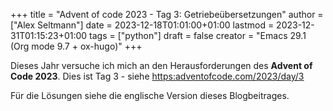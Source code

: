 +++
title = "Advent of code 2023 - Tag 3: Getriebeübersetzungen"
author = ["Alex Seltmann"]
date = 2023-12-18T01:01:00+01:00
lastmod = 2023-12-31T01:15:23+01:00
tags = ["python"]
draft = false
creator = "Emacs 29.1 (Org mode 9.7 + ox-hugo)"
+++

Dieses Jahr versuche ich mich an den Herausforderungen des **Advent of Code
2023**. Dies ist Tag 3 - siehe <https:adventofcode.com/2023/day/3>

Für die Lösungen siehe die englische Version dieses Blogbeitrages.
